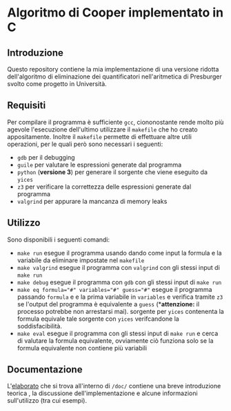 # Algoritmo di Cooper implementato in C

## Introduzione
Questo repository contiene la mia implementazione di una versione ridotta
dell'algoritmo di eliminazione dei quantificatori nell'aritmetica di Presburger
svolto come progetto in Università.

## Requisiti
Per compilare il programma è sufficiente `gcc`, ciononostante rende molto più
agevole l'esecuzione dell'ultimo utilizzare il `makefile` che ho creato
appositamente.
Inoltre il `makefile` permette di effettuare altre utili operazioni, per le quali
però sono necessari i seguenti:

* `gdb` per il debugging
* `guile` per valutare le espressioni generate dal programma
* `python` (**versione 3**) per generare il sorgente che viene eseguito da `yices`
* `z3` per verificare la correttezza delle espressioni generate dal programma
* `valgrind` per appurare la mancanza di memory leaks


## Utilizzo
Sono disponibili i seguenti comandi:
* `make run` esegue il programma usando dando come input la formula e la
variabile da eliminare impostate nel `makefile`
* `make valgrind` esegue il programma con `valgrind` con gli stessi input di `make run`
* `make debug` esegue il programma con `gdb` con gli stessi input di `make run`
* `make eq formula="#" variables="#" guess="#"` esegue il programma passando `formula` e
e la prima variabile in `variables` e verifica tramite `z3` se l'output del programma è
equivalente a `guess` (***attenzione:** il processo potrebbe non arrestarsi mai).
sorgente per `yices` contenenta la formula equivale
tale sorgente con `yices` verifcandone la soddisfacibilità.
* `make eval` esegue il programma con gli stessi input di `make run` e cerca di
valutare la formula equivalente, ovviamente ciò funziona solo se la formula
equivalente non contiene più variabili


## Documentazione
L'[elaborato](doc/elaborato.pdf) che si trova all'interno di `/doc/`
contiene una breve introduzione teorica , la discussione
dell'implementazione e alcune informazioni sull'utilizzo (tra cui esempi).


